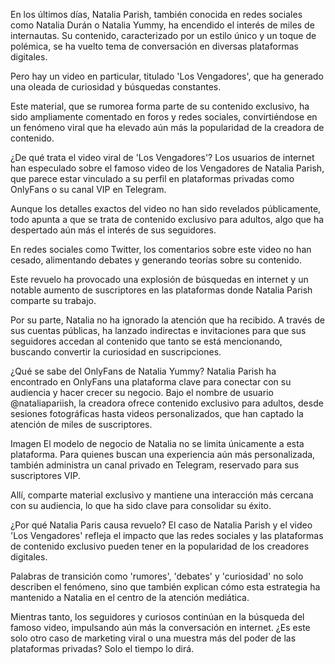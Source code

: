 En los últimos días, Natalia Parish, también conocida en redes sociales como Natalia Durán o Natalia Yummy, ha encendido el interés de miles de internautas. Su contenido, caracterizado por un estilo único y un toque de polémica, se ha vuelto tema de conversación en diversas plataformas digitales.

Pero hay un video en particular, titulado 'Los Vengadores', que ha generado una oleada de curiosidad y búsquedas constantes.

Este material, que se rumorea forma parte de su contenido exclusivo, ha sido ampliamente comentado en foros y redes sociales, convirtiéndose en un fenómeno viral que ha elevado aún más la popularidad de la creadora de contenido.


¿De qué trata el video viral de 'Los Vengadores'?
Los usuarios de internet han especulado sobre el famoso video de los Vengadores de Natalia Parish, que parece estar vinculado a su perfil en plataformas privadas como OnlyFans o su canal VIP en Telegram.

Aunque los detalles exactos del video no han sido revelados públicamente, todo apunta a que se trata de contenido exclusivo para adultos, algo que ha despertado aún más el interés de sus seguidores.

En redes sociales como Twitter, los comentarios sobre este video no han cesado, alimentando debates y generando teorías sobre su contenido.


Este revuelo ha provocado una explosión de búsquedas en internet y un notable aumento de suscriptores en las plataformas donde Natalia Parish comparte su trabajo.

Por su parte, Natalia no ha ignorado la atención que ha recibido. A través de sus cuentas públicas, ha lanzado indirectas e invitaciones para que sus seguidores accedan al contenido que tanto se está mencionando, buscando convertir la curiosidad en suscripciones.

¿Qué se sabe del OnlyFans de Natalia Yummy?
Natalia Parish ha encontrado en OnlyFans una plataforma clave para conectar con su audiencia y hacer crecer su negocio. Bajo el nombre de usuario @nataliapariish, la creadora ofrece contenido exclusivo para adultos, desde sesiones fotográficas hasta videos personalizados, que han captado la atención de miles de suscriptores.

Imagen
El modelo de negocio de Natalia no se limita únicamente a esta plataforma. Para quienes buscan una experiencia aún más personalizada, también administra un canal privado en Telegram, reservado para sus suscriptores VIP.

Allí, comparte material exclusivo y mantiene una interacción más cercana con su audiencia, lo que ha sido clave para consolidar su éxito.

¿Por qué Natalia Paris causa revuelo?
El caso de Natalia Parish y el video 'Los Vengadores' refleja el impacto que las redes sociales y las plataformas de contenido exclusivo pueden tener en la popularidad de los creadores digitales.

Palabras de transición como 'rumores', 'debates' y 'curiosidad' no solo describen el fenómeno, sino que también explican cómo esta estrategia ha mantenido a Natalia en el centro de la atención mediática.

Mientras tanto, los seguidores y curiosos continúan en la búsqueda del famoso video, impulsando aún más la conversación en internet. ¿Es este solo otro caso de marketing viral o una muestra más del poder de las plataformas privadas? Solo el tiempo lo dirá.
